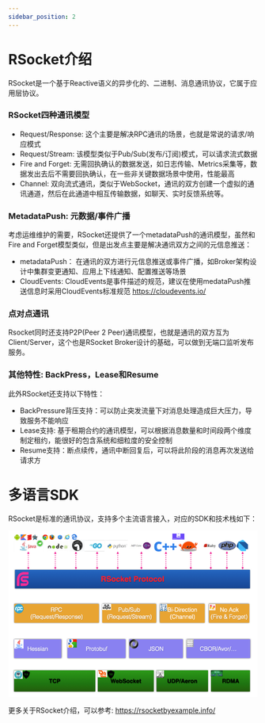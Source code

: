 ```yaml
---
sidebar_position: 2
---
```


# RSocket介绍

RSocket是一个基于Reactive语义的异步化的、二进制、消息通讯协议，它属于应用层协议。

### RSocket四种通讯模型

* Request/Response: 这个主要是解决RPC通讯的场景，也就是常说的请求/响应模式
* Request/Stream: 该模型类似于Pub/Sub(发布/订阅)模式，可以请求流式数据
* Fire and Forget: 无需回执确认的数据发送，如日志传输、Metrics采集等，数据发出去后不需要回执确认，在一些非关键数据场景中使用，性能最高
* Channel: 双向流式通讯，类似于WebSocket，通讯的双方创建一个虚拟的通讯通道，然后在此通道中相互传输数据，如聊天、实时反馈系统等。

### MetadataPush: 元数据/事件广播

考虑运维维护的需要，RSocket还提供了一个metadataPush的通讯模型，虽然和Fire and Forget模型类似，但是出发点主要是解决通讯双方之间的元信息推送： 

* metadataPush： 在通讯的双方进行元信息推送或事件广播，如Broker架构设计中集群变更通知、应用上下线通知、配置推送等场景
* CloudEvents: CloudEvents是事件描述的规范，建议在使用medataPush推送信息时采用CloudEvents标准规范 https://cloudevents.io/

### 点对点通讯

Rsocket同时还支持P2P(Peer 2 Peer)通讯模型，也就是通讯的双方互为Client/Server，这个也是RSocket Broker设计的基础，可以做到无端口监听发布服务。 

### 其他特性: BackPress，Lease和Resume
此外RSocket还支持以下特性：

* BackPressure背压支持：可以防止突发流量下对消息处理造成巨大压力，导致服务不能响应
* Lease支持: 基于租期合约的通讯模型，可以根据消息数量和时间段两个维度制定租约，能很好的包含系统和细粒度的安全控制
* Resume支持：断点续传，通讯中断回复后，可以将此阶段的消息再次发送给请求方

# 多语言SDK

RSocket是标准的通讯协议，支持多个主流语言接入，对应的SDK和技术栈如下：

![RSocket Stack](../static/img/tutorial/rsocket-stack.png)

更多关于RSocket介绍，可以参考: https://rsocketbyexample.info/
